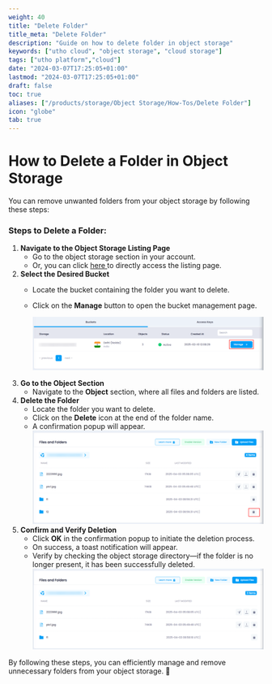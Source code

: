```yaml
---
weight: 40
title: "Delete Folder"
title_meta: "Delete Folder"
description: "Guide on how to delete folder in object storage"
keywords: ["utho cloud", "object storage", "cloud storage"]
tags: ["utho platform","cloud"]
date: "2024-03-07T17:25:05+01:00"
lastmod: "2024-03-07T17:25:05+01:00"
draft: false
toc: true
aliases: ["/products/storage/Object Storage/How-Tos/Delete Folder"]
icon: "globe"
tab: true
---
```


# **How to Delete a Folder in Object Storage**

You can remove unwanted folders from your object storage by following these steps:

### **Steps to Delete a Folder:**

1. **Navigate to the Object Storage Listing Page**
   * Go to the object storage section in your account.
   * Or, you can click [here ](https://console.utho.com/objectstorage "Object Storage Listing Page")to directly access the listing page.
2. **Select the Desired Bucket**
   * Locate the bucket containing the folder you want to delete.
   * Click on the **Manage** button to open the bucket management page.

     ![1743670499355](image/index/1743670499355.png)
3. **Go to the Object Section**
   * Navigate to the **Object** section, where all files and folders are listed.
4. **Delete the Folder**
   * Locate the folder you want to delete.
   * Click on the **Delete** icon at the end of the folder name.
   * A confirmation popup will appear.
     ![1743670638248](image/index/1743670638248.png)
5. **Confirm and Verify Deletion**
   * Click **OK** in the confirmation popup to initiate the deletion process.
   * On success, a toast notification will appear.
   * Verify by checking the object storage directory—if the folder is no longer present, it has been successfully deleted.
     ![1743670726491](image/index/1743670726491.png)

By following these steps, you can efficiently manage and remove unnecessary folders from your object storage. 🚀
